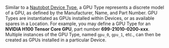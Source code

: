 Similar to a [Nautobot Device Type](/static/docs/models/dcim/devicetype.html), a GPU Type represents a discrete model of a GPU, as defined by the Manufacturer, Name, and Part Number.
GPU Types are instantiated as GPUs installed within Devices, or as available spares in a Location.
For example, you may define a GPU Type for an **NVIDIA H100 Tensor Core GPU**, part number **699-21010-0200-xxx**.
Multiple instances of the GPU Type, named `gpu_0`, `gpu_1`, etc., can then be created as GPUs installed in a particular Device.
